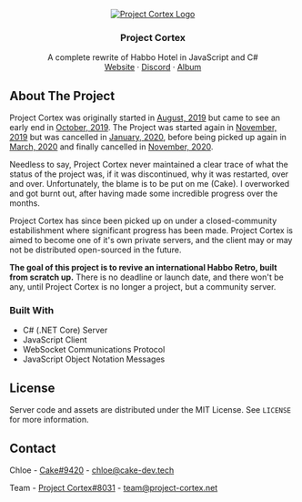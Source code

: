 <p align="center">
  <a href="https://github.com/github_username/repo_name">
    <img src="https://cake-dev.tech/images/projects/cortex.png" alt="Project Cortex Logo">
  </a>

  <h3 align="center">Project Cortex</h3>

  <p align="center">
    A complete rewrite of Habbo Hotel in JavaScript and C#
    <br />
    <a href="https://project-cortex.net/">Website</a>
    ·
    <a href="https://project-cortex.net/discord">Discord</a>
    ·
    <a href="https://project-cortex.net/album">Album</a>
  </p>
</p>



## About The Project

Project Cortex was originally started in [August, 2019](http://forum.ragezone.com/f331/project-cortex-1164646/) but came to see an early end in [October, 2019](http://forum.ragezone.com/f331/project-cortex-1164646/index3.html#post8972698).
The Project was started again in [November, 2019](http://forum.ragezone.com/f331/project-cortex-1164646/index4.html#post8975706) but was cancelled in [January, 2020](http://forum.ragezone.com/f331/project-cortex-1164646/index5.html#post8986387), before being picked up again in [March, 2020](http://forum.ragezone.com/f331/project-cortex-1164646-post8996798/#post8996798) and finally cancelled in [November, 2020](http://forum.ragezone.com/f331/project-cortex-1164646-post9047781/#post9047781).

Needless to say, Project Cortex never maintained a clear trace of what the status of the project was, if it was discontinued, why it was restarted, over and over. Unfortunately, the blame is to be put on me (Cake). I overworked and got burnt out, after having made some incredible progress over the months.

Project Cortex has since been picked up on under a closed-community estabilishment where significant progress has been made. Project Cortex is aimed to become one of it's own private servers, and the client may or may not be distributed open-sourced in the future.

**The goal of this project is to revive an international Habbo Retro, built from scratch up.** There is no deadline or launch date, and there won't be any, until Project Cortex is no longer a project, but a community server.



### Built With
* C# (.NET Core) Server
* JavaScript Client
* WebSocket Communications Protocol
* JavaScript Object Notation Messages



## License
Server code and assets are distributed under the MIT License. See `LICENSE` for more information.



<!-- CONTACT -->
## Contact
Chloe - [Cake#9420](https://project-cortex.net/discord) - chloe@cake-dev.tech

Team - [Project Cortex#8031](https://project-cortex.net/discord) - team@project-cortex.net
